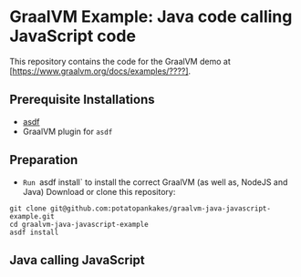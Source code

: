 # GraalVM Example: Java code calling JavaScript code

This repository contains the code for the GraalVM demo at [https://www.graalvm.org/docs/examples/????].

## Prerequisite Installations
* [asdf](https://github.com/asdf-vm)
* GraalVM plugin for `asdf`

## Preparation

* `Run `asdf install` to install the correct GraalVM (as well as, NodeJS and Java)
Download or clone this repository:
```
git clone git@github.com:potatopankakes/graalvm-java-javascript-example.git
cd graalvm-java-javascript-example
asdf install
```

## Java calling JavaScript

